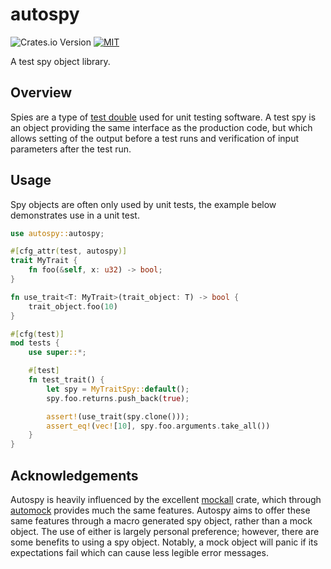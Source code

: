 # autospy

![Crates.io Version](https://img.shields.io/crates/v/autospy)
[![MIT](https://img.shields.io/badge/license-MIT-blue)](./LICENSE)

A test spy object library.

## Overview

Spies are a type of [test double](https://en.wikipedia.org/wiki/Test_double) used for unit testing software. A test spy is an object providing the same interface as the production code, but which allows setting of the output before a test runs and verification of input parameters after the test run.

## Usage

Spy objects are often only used by unit tests, the example below demonstrates use in a unit test.

```rust
use autospy::autospy;

#[cfg_attr(test, autospy)]
trait MyTrait {
    fn foo(&self, x: u32) -> bool;
}

fn use_trait<T: MyTrait>(trait_object: T) -> bool {
    trait_object.foo(10)
}

#[cfg(test)]
mod tests {
    use super::*;

    #[test]
    fn test_trait() {
        let spy = MyTraitSpy::default();
        spy.foo.returns.push_back(true);

        assert!(use_trait(spy.clone()));
        assert_eq!(vec![10], spy.foo.arguments.take_all())
    }
}
```

## Acknowledgements

Autospy is heavily influenced by the excellent [mockall](https://docs.rs/mockall/latest/mockall/) crate, which through [automock](https://docs.rs/mockall/latest/mockall/attr.automock.html) provides much the same features. Autospy aims to offer these same features through a macro generated spy object, rather than a mock object. The use of either is largely personal preference; however, there are some benefits to using a spy object. Notably, a mock object will panic if its expectations fail which can cause less legible error messages.

